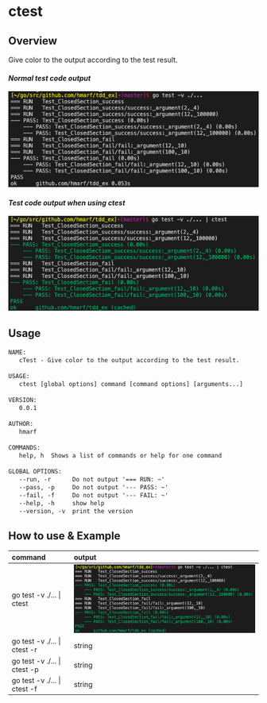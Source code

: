 # ctest
## Overview
Give color to the output according to the test result.
#### *Normal test code output*
<img src="https://github.com/hmarf/cTest/blob/master/image/normal.png" width="700px">

#### *Test code output when using ctest*
<img src="https://github.com/hmarf/cTest/blob/master/image/no_option.png" width="700px">

## Usage
```
NAME:
   cTest - Give color to the output according to the test result.

USAGE:
   ctest [global options] command [command options] [arguments...]

VERSION:
   0.0.1

AUTHOR:
   hmarf

COMMANDS:
   help, h  Shows a list of commands or help for one command

GLOBAL OPTIONS:
   --run, -r      Do not output '=== RUN: ~'
   --pass, -p     Do not output '--- PASS: ~'
   --fail, -f     Do not output '--- FAIL: ~'
   --help, -h     show help
   --version, -v  print the version
```

## How to use & Example
| command | output|
|:---|:---|
| go test -v ./... \| ctest |<img src="https://github.com/hmarf/cTest/blob/master/image/no_option.png" width="700px">|
| go test -v ./... \| ctest -r |string|
| go test -v ./... \| ctest -p |string|
| go test -v ./... \| ctest -f |string|